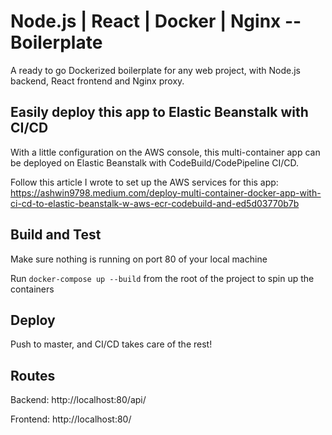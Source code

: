 # Node.js | React | Docker | Nginx -- Boilerplate

A ready to go Dockerized boilerplate for any web project, with Node.js backend, React frontend and Nginx proxy.

## Easily deploy this app to Elastic Beanstalk with CI/CD

With a little configuration on the AWS console, this multi-container app can be deployed on Elastic Beanstalk with CodeBuild/CodePipeline CI/CD.

Follow this article I wrote to set up the AWS services for this app: 
https://ashwin9798.medium.com/deploy-multi-container-docker-app-with-ci-cd-to-elastic-beanstalk-w-aws-ecr-codebuild-and-ed5d03770b7b

## Build and Test

Make sure nothing is running on port 80 of your local machine

Run `docker-compose up --build` from the root of the project to spin up the containers

## Deploy

Push to master, and CI/CD takes care of the rest!

## Routes 
Backend: http://localhost:80/api/

Frontend: http://localhost:80/
